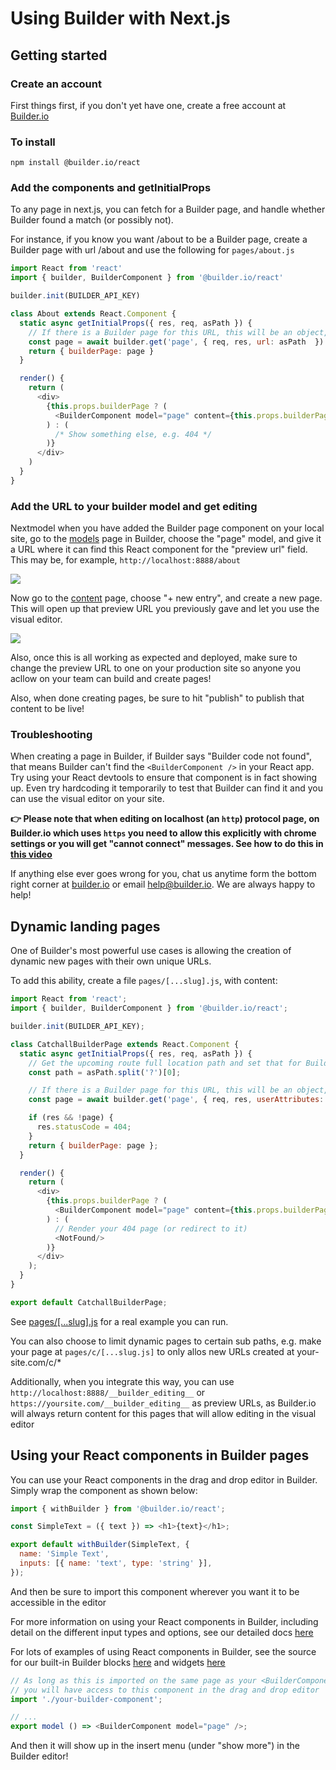 # Using Builder with Next.js

## Getting started

### Create an account

First things first, if you don't yet have one, create a free account at [Builder.io](https://builder.io)

### To install

`npm install @builder.io/react`

### Add the components and getInitialProps

To any page in next.js, you can fetch for a Builder page, and handle whether Builder found a
match (or possibly not).

For instance, if you know you want /about to be a Builder page, create a Builder page with url /about
and use the following for `pages/about.js`

```js
import React from 'react'
import { builder, BuilderComponent } from '@builder.io/react'

builder.init(BUILDER_API_KEY)

class About extends React.Component {
  static async getInitialProps({ res, req, asPath }) {
    // If there is a Builder page for this URL, this will be an object, otherwise it'll be null
    const page = await builder.get('page', { req, res, url: asPath  }).promise()
    return { builderPage: page }
  }

  render() {
    return (
      <div>
        {this.props.builderPage ? (
          <BuilderComponent model="page" content={this.props.builderPage} />
        ) : (
          /* Show something else, e.g. 404 */
        )}
      </div>
    )
  }
}
```

### Add the URL to your builder model and get editing

Nextmodel when you have added the Builder page component on your local site, go to the [models](https://buidler.io/models) page in Builder, choose the "page" model, and give it a URL where it can find this React component for the "preview url" field. This may be, for example, `http://localhost:8888/about`

<img src="https://i.imgur.com/PRWvNM1.gif">

Now go to the [content](https://buidler.io/content) page, choose "+ new entry", and create a new page. This will open up that preview URL you previously gave and let you use the visual editor.

<img src="https://imgur.com/5BC0lYR.gif">

Also, once this is all working as expected and deployed, make sure to change the preview URL to one on your production site so anyone you acllow on your team can build and create pages!

Also, when done creating pages, be sure to hit "publish" to publish that content to be live!

### Troubleshooting

When creating a page in Builder, if Builder says "Builder code not found", that means Builder can't find the `<BuilderComponent />` in your React app. Try using your React devtools to ensure that component is in fact showing up. Even try hardcoding it temporarily to test that Builder can find it and you can use the visual editor on your site.

**👉 Please note that when editing on localhost (an `http`) protocol page, on Builder.io which uses `https` you need to allow this explicitly with chrome settings or you will get "cannot connect" messages. See how to do this in [this video](https://www.youtube.com/embed/YL5gbEmx9Wo?autoplay=1&loop=1&mute=1&modestbranding=1&color=white)**

If anything else ever goes wrong for you, chat us anytime form the bottom right corner at [builder.io](https://builder.io) or email help@builder.io. We are always happy to help!

## Dynamic landing pages

One of Builder's most powerful use cases is allowing the creation of dynamic new pages with their own unique URLs.

To add this ability, create a file `pages/[...slug].js`, with content:

```js
import React from 'react';
import { builder, BuilderComponent } from '@builder.io/react';

builder.init(BUILDER_API_KEY);

class CatchallBuilderPage extends React.Component {
  static async getInitialProps({ res, req, asPath }) {
    // Get the upcoming route full location path and set that for Builder.io page targeting
    const path = asPath.split('?')[0];

    // If there is a Builder page for this URL, this will be an object, otherwise it'll be null
    const page = await builder.get('page', { req, res, userAttributes: { urlPath: path } }).toPromise();

    if (res && !page) {
      res.statusCode = 404;
    }
    return { builderPage: page };
  }

  render() {
    return (
      <div>
        {this.props.builderPage ? (
          <BuilderComponent model="page" content={this.props.builderPage} />
        ) : (
          // Render your 404 page (or redirect to it)
          <NotFound/>
        )}
      </div>
    );
  }
}

export default CatchallBuilderPage;
```

See [pages/[...slug].js](pages/[...slug].js) for a real example you can run.

You can also choose to limit dynamic pages to certain sub paths, e.g. make your page at `pages/c/[...slug.js]` to only allos new URLs created at your-site.com/c/\*

Additionally, when you integrate this way, you can use `http://localhost:8888/__builder_editing__` or `https://yoursite.com/__builder_editing__` as preview URLs, as Builder.io will always return content for this pages that will allow editing in the visual editor

## Using your React components in Builder pages

You can use your React components in the drag and drop editor in Builder. Simply wrap the component as shown below:

```js
import { withBuilder } from '@builder.io/react';

const SimpleText = ({ text }) => <h1>{text}</h1>;

export default withBuilder(SimpleText, {
  name: 'Simple Text',
  inputs: [{ name: 'text', type: 'string' }],
});
```

And then be sure to import this component wherever you want it to be accessible in the editor

For more information on using your React components in Builder, including
detail on the different input types and options, see our detailed docs [here](https://builder.io/c/docs/custom-react-components)

For lots of examples of using React components in Builder, see the source for our built-in Builder blocks [here](https://github.com/BuilderIO/builder/tree/master/packages/react/src/blocks) and widgets [here](https://github.com/BuilderIO/builder/tree/master/packages/widgets/src/components)

```js
// As long as this is imported on the same page as your <BuilderComponent> is used,
// you will have access to this component in the drag and drop editor
import './your-builder-component';

// ...
export model () => <BuilderComponent model="page" />;
```

And then it will show up in the insert menu (under "show more") in the Builder editor!

